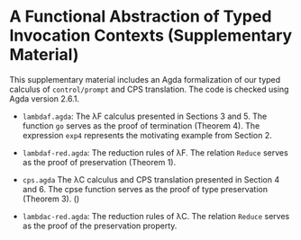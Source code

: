 # A Functional Abstraction of Typed Invocation Contexts (Supplementary Material)

This supplementary material includes an Agda formalization of our
typed calculus of `control/prompt` and CPS translation.
The code is checked using Agda version 2.6.1.

- `lambdaf.agda`: The λF calculus presented in Sections 3 and 5.
The function `go` serves as the proof of termination (Theorem 4).
The expression `exp4` represents the motivating example from Section 2.

- `lambdaf-red.agda`: The reduction rules of λF.
The relation `Reduce` serves as the proof of preservation (Theorem 1).

- `cps.agda` The λC calculus and CPS translation presented in Section 4 and 6.
The cpse function serves as the proof of type preservation (Theorem 3).
()

- `lambdac-red.agda`: The reduction rules of λC.
The relation `Reduce` serves as the proof of the preservation property.
